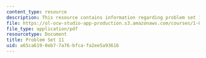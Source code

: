 ```yaml
---
content_type: resource
description: This resource contains information regarding problem set 11.
file: https://ol-ocw-studio-app-production.s3.amazonaws.com/courses/1-00-introduction-to-computers-and-engineering-problem-solving-spring-2012/a65ca6190eb77a76bfcafa2ee5a93616_MIT1_00S12_PS_11.pdf
file_type: application/pdf
resourcetype: Document
title: Problem Set 11
uid: a65ca619-0eb7-7a76-bfca-fa2ee5a93616
---
```

